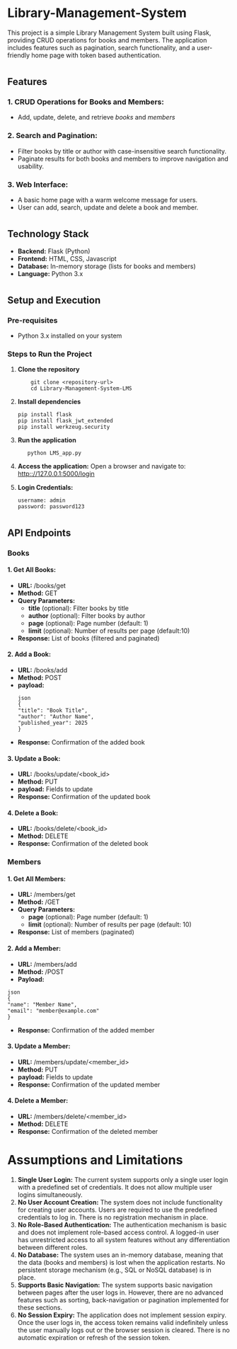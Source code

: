 # Library-Management-System
This project is a simple Library Management System built using Flask, providing CRUD operations for books and members. The application includes features such as pagination, search functionality, and a user-friendly home page with token based authentication.
#
## Features

### 1. CRUD Operations for Books and Members:
- Add, update, delete, and retrieve *books* and *members*

### 2. Search and Pagination:
- Filter books by title or author with case-insensitive search functionality.
- Paginate results for both books and members to improve navigation and usability.

### 3. Web Interface:
- A basic home page with a warm welcome message for users.
- User can add, search, update and delete a book and member.

#
## Technology Stack
- **Backend:** Flask (Python)
- **Frontend:** HTML, CSS, Javascript
- **Database:** In-memory storage (lists for books and members)
- **Language:** Python 3.x

#
## Setup and Execution
### Pre-requisites
- Python 3.x installed on your system
### Steps to Run the Project

1. **Clone the repository**
   ```
       git clone <repository-url>
       cd Library-Management-System-LMS
   ```
2. **Install dependencies**
   ```
   pip install flask
   pip install flask_jwt_extended
   pip install werkzeug.security
   ```
3. **Run the application**
   ```
      python LMS_app.py
   ```

4. **Access the application:** Open a browser and navigate to:
    [http:://127.0.0.1:5000/login](url)

5. **Login Credentials:**
   ```
   username: admin
   password: password123
   ```

#
## API Endpoints
### Books
#### 1. Get All Books:
 - **URL:** /books/get
  - **Method:** GET
  - **Query Parameters:**
      - **title** (optional): Filter books by title
      - **author** (optional): Filter books by author
      - **page** (optional): Page number (default: 1)
      - **limit** (optional): Number of results per page (default:10)
  - **Response:** List of books (filtered and paginated)
#### 2. Add a Book:
  - **URL:** /books/add
  - **Method:** POST
  - **payload:**
     ```
     json
     {
     "title": "Book Title",
     "author": "Author Name",
     "published_year": 2025
     }
       ```
  - **Response:** Confirmation of the added book
#### 3. Update a Book:
  - **URL:** /books/update/<book_id>
  - **Method:** PUT
  - **payload:** Fields to update
  - **Response:** Confirmation of the updated book
        
#### 4. Delete a Book:
  - **URL:** /books/delete/<book_id>
  - **Method:** DELETE
  - **Response:** Confirmation of the deleted book

### Members
#### 1. Get All Members:
  - **URL:** /members/get
  - **Method:** /GET
  - **Query Parameters:**
      - **page** (optional): Page number (default: 1)
      - **limit** (optional): Number of results per page (default: 10)
  - **Response:** List of members (paginated)
#### 2. Add a Member:
  - **URL:** /members/add
  - **Method:** /POST
  - **Payload:**   
  ```
  json
  {
  "name": "Member Name",
  "email": "member@example.com"
  }
```
- **Response:** Confirmation of the added member
#### 3. Update a Member:
  - **URL:** /members/update/<member_id>
  - **Method:** PUT
  - **payload:** Fields to update
  - **Response:** Confirmation of the updated member
        
#### 4. Delete a Member:
  - **URL:** /members/delete/<member_id>
  - **Method:** DELETE
  - **Response:** Confirmation of the deleted member

# 
# Assumptions and Limitations
1. **Single User Login:** The current system supports only a single user login with a predefined set of credentials. It does not allow multiple user logins simultaneously.
2. **No User Account Creation:** The system does not include functionality for creating user accounts. Users are required to use the predefined credentials to log in. There is no registration mechanism in place.
3. **No Role-Based Authentication:** The authentication mechanism is basic and does not implement role-based access control. A logged-in user has unrestricted access to all system features without any differentiation between different roles.
4. **No Database:** The system uses an in-memory database, meaning that the data (books and members) is lost when the application restarts. No persistent storage mechanism (e.g., SQL or NoSQL database) is in place.
5. **Supports Basic Navigation:** The system supports basic navigation between pages after the user logs in. However, there are no advanced features such as sorting, back-navigation or pagination implemented for these sections.
6. **No Session Expiry:** The application does not implement session expiry. Once the user logs in, the access token remains valid indefinitely unless the user manually logs out or the browser session is cleared. There is no automatic expiration or refresh of the session token.


        
        
      
           
   
